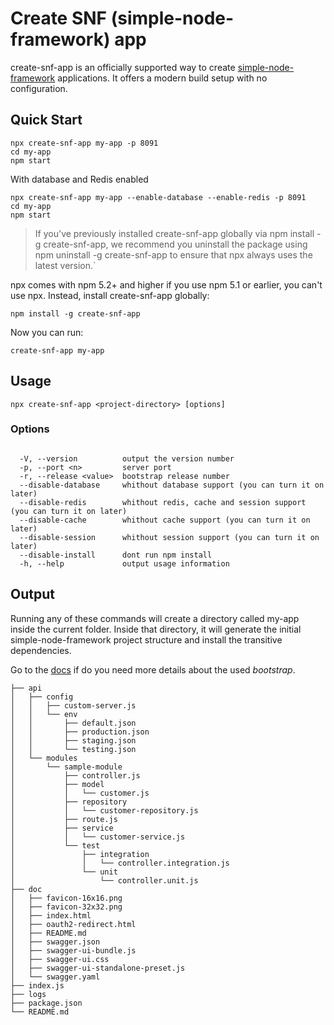 # Create SNF (simple-node-framework) app

create-snf-app is an officially supported way to create [simple-node-framework](https://github.com/diogolmenezes/simple-node-framework) applications. It offers a modern build setup with no configuration.

## Quick Start

```shell
npx create-snf-app my-app -p 8091
cd my-app
npm start
```
With database and Redis enabled

```shell
npx create-snf-app my-app --enable-database --enable-redis -p 8091
cd my-app
npm start
```

>If you've previously installed create-snf-app globally via npm install -g create-snf-app, we recommend you uninstall the package using npm uninstall -g create-snf-app to ensure that npx always uses the latest version.`

npx comes with npm 5.2+ and higher if you use npm 5.1 or earlier, you can't use npx. Instead, install create-snf-app globally:

`npm install -g create-snf-app`

Now you can run:

`create-snf-app my-app`

## Usage

`npx create-snf-app <project-directory> [options]`

### Options

```shell

  -V, --version          output the version number
  -p, --port <n>         server port
  -r, --release <value>  bootstrap release number
  --disable-database     whithout database support (you can turn it on later)
  --disable-redis        whithout redis, cache and session support (you can turn it on later)
  --disable-cache        whithout cache support (you can turn it on later)
  --disable-session      whithout session support (you can turn it on later)
  --disable-install      dont run npm install
  -h, --help             output usage information
```

## Output

Running any of these commands will create a directory called my-app inside the current folder. Inside that directory, it will generate the initial simple-node-framework project structure and install the transitive dependencies.

Go to the [docs](https://github.com/diogolmenezes/simple-node-bootstrap) if do you need more details about the used *bootstrap*.

```shell
├── api
│   ├── config
│   │   ├── custom-server.js
│   │   └── env
│   │       ├── default.json
│   │       ├── production.json
│   │       ├── staging.json
│   │       └── testing.json
│   └── modules
│       └── sample-module
│           ├── controller.js
│           ├── model
│           │   └── customer.js
│           ├── repository
│           │   └── customer-repository.js
│           ├── route.js
│           ├── service
│           │   └── customer-service.js
│           └── test
│               ├── integration
│               │   └── controller.integration.js
│               └── unit
│                   └── controller.unit.js
├── doc
│   ├── favicon-16x16.png
│   ├── favicon-32x32.png
│   ├── index.html
│   ├── oauth2-redirect.html
│   ├── README.md
│   ├── swagger.json
│   ├── swagger-ui-bundle.js
│   ├── swagger-ui.css
│   ├── swagger-ui-standalone-preset.js
│   └── swagger.yaml
├── index.js
├── logs
├── package.json
└── README.md
```